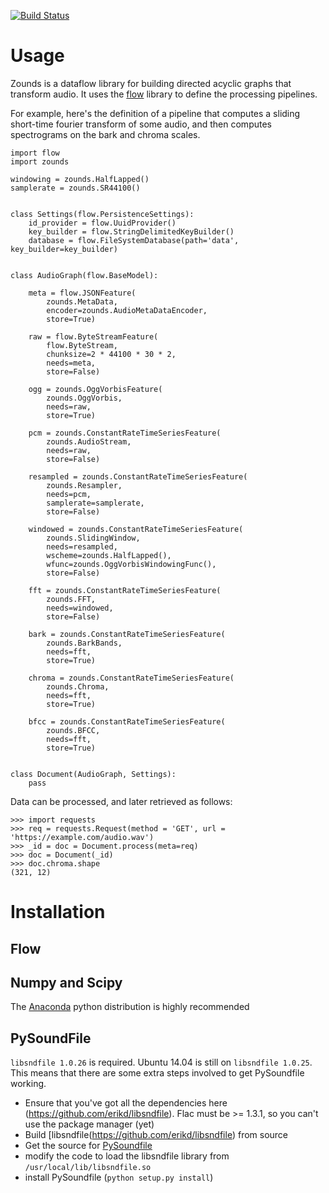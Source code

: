 [![Build Status](https://travis-ci.org/JohnVinyard/featureflow.svg?branch=master)](https://travis-ci.org/JohnVinyard/zounds)

# Usage
Zounds is a dataflow library for building directed acyclic graphs that transform audio. It uses the 
[flow](https://bitbucket.org/jvinyard/flow/) library to define the processing pipelines.
  

For example, here's the definition of a pipeline that computes a sliding short-time fourier transform of some audio, 
and then computes spectrograms on the bark and chroma scales.

```
import flow
import zounds

windowing = zounds.HalfLapped()
samplerate = zounds.SR44100()


class Settings(flow.PersistenceSettings):
    id_provider = flow.UuidProvider()
    key_builder = flow.StringDelimitedKeyBuilder()
    database = flow.FileSystemDatabase(path='data', key_builder=key_builder)


class AudioGraph(flow.BaseModel):

    meta = flow.JSONFeature(
        zounds.MetaData,
        encoder=zounds.AudioMetaDataEncoder,
        store=True)

    raw = flow.ByteStreamFeature(
        flow.ByteStream,
        chunksize=2 * 44100 * 30 * 2,
        needs=meta,
        store=False)

    ogg = zounds.OggVorbisFeature(
        zounds.OggVorbis,
        needs=raw,
        store=True)

    pcm = zounds.ConstantRateTimeSeriesFeature(
        zounds.AudioStream,
        needs=raw,
        store=False)

    resampled = zounds.ConstantRateTimeSeriesFeature(
        zounds.Resampler,
        needs=pcm,
        samplerate=samplerate,
        store=False)

    windowed = zounds.ConstantRateTimeSeriesFeature(
        zounds.SlidingWindow,
        needs=resampled,
        wscheme=zounds.HalfLapped(),
        wfunc=zounds.OggVorbisWindowingFunc(),
        store=False)

    fft = zounds.ConstantRateTimeSeriesFeature(
        zounds.FFT,
        needs=windowed,
        store=False)

    bark = zounds.ConstantRateTimeSeriesFeature(
        zounds.BarkBands,
        needs=fft,
        store=True)

    chroma = zounds.ConstantRateTimeSeriesFeature(
        zounds.Chroma,
        needs=fft,
        store=True)

    bfcc = zounds.ConstantRateTimeSeriesFeature(
        zounds.BFCC,
        needs=fft,
        store=True)


class Document(AudioGraph, Settings):
    pass
```

Data can be processed, and later retrieved as follows:

```
>>> import requests
>>> req = requests.Request(method = 'GET', url = 'https://example.com/audio.wav')
>>> _id = doc = Document.process(meta=req)
>>> doc = Document(_id)
>>> doc.chroma.shape
(321, 12)
```
# Installation
## Flow

## Numpy and Scipy
The [Anaconda](https://www.continuum.io/downloads) python distribution is highly recommended
## PySoundFile
`libsndfile 1.0.26` is required.  Ubuntu 14.04 is still on `libsndfile 1.0.25`.  This means that there are some extra steps involved to get PySoundfile working.

- Ensure that you've got all the dependencies here (https://github.com/erikd/libsndfile). Flac must be >= 1.3.1, so you can't use the package manager (yet)
- Build [libsndfile(https://github.com/erikd/libsndfile) from source
- Get the source for [PySoundfile](https://github.com/bastibe/PySoundFile)
- modify the code to load the libsndfile library from `/usr/local/lib/libsndfile.so`
- install PySoundfile (`python setup.py install`)
